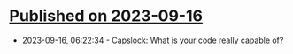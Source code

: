 # [Published on 2023-09-16](index.md)

* [2023-09-16, 06:22:34](https://lobste.rs/s/auttfp/capslock_what_is_your_code_really_capable) - [Capslock: What is your code really capable of?](https://security.googleblog.com/2023/09/capslock-what-is-your-code-really.html)
